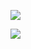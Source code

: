 ![](https://www.nta.go.jp/tmp/c0b4592e-d3b2-4d4d-9246-3b98e42b4cbf/images/4c7424074bebde84b538b87c0e8f90252ed3e2de2614f5f077ee0b2c1d3ff21c.jpg)

![](https://www.nta.go.jp/tmp/c0b4592e-d3b2-4d4d-9246-3b98e42b4cbf/images/bc4a3e8651b47a829818a1fb4f86e3012f6535d8405221185d97a2efd0fda409.jpg)